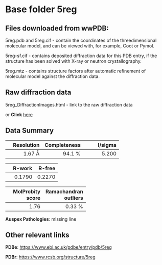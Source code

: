 # Base folder 5reg

## Files downloaded from wwPDB:

5reg.pdb and 5reg.cif - contain the coordinates of the threedimensional molecular model, and can be viewed with, for example, Coot or Pymol.

5reg-sf.cif - contains deposited diffraction data for this PDB entry, if the structure has been solved with X-ray or neutron crystallography.

5reg.mtz - contains structure factors after automatic refinement of molecular model against the diffraction data.

## Raw diffraction data

5reg_DiffractionImages.html - link to the raw diffraction data 

or **Click** [here](https://zenodo.org/record/3730646) 

## Data Summary
|   | Resolution | Completeness| I/sigma |
|---|-------------:|----------------:|--------------:|
|   |1.67 Å|94.1  %|<img width=50/>5.200|

|   | **R-work**| **R-free**   
|---|-------------:|----------------:|           
||  0.1790|  0.2270|

|   |**MolProbity<br>score**| **Ramachandran<br>outliers** 
|---|-------------:|----------------:|
||  1.76|  0.33 %|

**Auspex Pathologies**: missing line

 

## Other relevant links 
**PDBe**:  https://www.ebi.ac.uk/pdbe/entry/pdb/5reg
 
**PDBr**: https://www.rcsb.org/structure/5reg 

